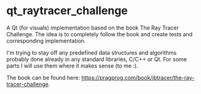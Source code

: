# qt_raytracer_challenge

A Qt (for visuals) implementation based on the book The Ray Tracer Challenge. The idea is to completely follow the book and create tests and corresponding implementation.

I'm trying to stay off any predefined data structures and algorithms probably done already in any standard libraries, C/C++ or Qt. For some parts I will use them where it makes sense (to me :).

The book can be found here: https://pragprog.com/book/jbtracer/the-ray-tracer-challenge. 

